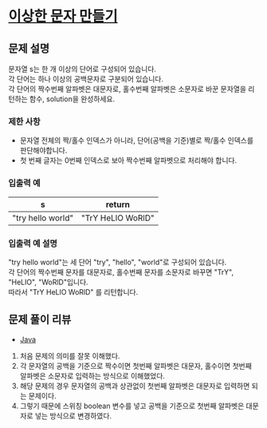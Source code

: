 # [이상한 문자 만들기](https://programmers.co.kr/learn/courses/30/lessons/12930)

## 문제 설명
문자열 s는 한 개 이상의 단어로 구성되어 있습니다.  
각 단어는 하나 이상의 공백문자로 구분되어 있습니다.  
각 단어의 짝수번째 알파벳은 대문자로, 홀수번째 알파벳은 소문자로 바꾼 문자열을 리턴하는 함수, solution을 완성하세요.

### 제한 사항
- 문자열 전체의 짝/홀수 인덱스가 아니라, 단어(공백을 기준)별로 짝/홀수 인덱스를 판단해야합니다.
- 첫 번째 글자는 0번째 인덱스로 보아 짝수번째 알파벳으로 처리해야 합니다.

### 입출력 예
|s|return|
|---|---|
|"try hello world"|"TrY HeLlO WoRlD"|

### 입출력 예 설명
"try hello world"는 세 단어 "try", "hello", "world"로 구성되어 있습니다.  
각 단어의 짝수번째 문자를 대문자로, 홀수번째 문자를 소문자로 바꾸면 "TrY", "HeLlO", "WoRlD"입니다.  
따라서 "TrY HeLlO WoRlD" 를 리턴합니다.

## 문제 풀이 리뷰
- [Java](./solution.java)
1. 처음 문제의 의미를 잘못 이해했다.
2. 각 문자열의 공백을 기준으로 짝수이면 첫번째 알파벳은 대문자, 홀수이면 첫번째 알파벳은 소문자로 입력하는 방식으로 이해했었다.
3. 해당 문제의 경우 문자열의 공백과 상관없이 첫번째 알파벳은 대문자로 입력하면 되는 문제이다.
4. 그렇기 때문에 스위칭 boolean 변수를 넣고 공백을 기준으로 첫번째 알파벳은 대문자로 넣는 방식으로 변경하였다.